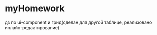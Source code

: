 # myHomework
дз по ui-component и грид(сделан для другой таблице, реализовано инлайн-редактирование)
